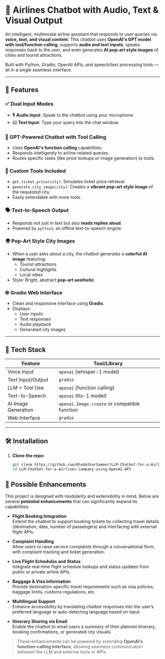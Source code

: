 # 🛫 Airlines Chatbot with Audio, Text & Visual Output

An intelligent, multimodal airline assistant that responds to user queries via **voice, text, and visual content**. This chatbot uses **OpenAI's GPT model with tool/function calling**, supports **audio and text inputs**, speaks responses back to the user, and even generates **AI pop-art style images** of cities and tourist attractions.

Built with Python, Gradio, OpenAI APIs, and speech/text processing tools — all in a single seamless interface.

---

## 🚀 Features

### ✅ Dual Input Modes
- 🎙️ **Audio Input**: Speak to the chatbot using your microphone.
- ⌨️ **Text Input**: Type your query into the chat window.

### 🤖 GPT-Powered Chatbot with Tool Calling
- Uses **OpenAI's function calling** capabilities.
- Responds intelligently to airline-related queries.
- Routes specific tasks (like price lookups or image generation) to tools.

### 🧰 Custom Tools Included
- `get_ticket_price(city)`: Simulates ticket price retrieval.
- `generate_city_image(city)`: Creates a **vibrant pop-art style image** of the requested city.
- Easily extendable with more tools.

### 🗣️ Text-to-Speech Output
- Responds not just in text but also **reads replies aloud**.
- Powered by `pyttsx3`, an offline text-to-speech engine.

### 🌍 Pop-Art Style City Images
- When a user asks about a city, the chatbot generates a **colorful AI image** featuring:
  - Tourist attractions
  - Cultural highlights
  - Local vibes
- Style: Bright, abstract **pop-art aesthetic**.

### 🌐 Gradio Web Interface
- Clean and responsive interface using **Gradio**.
- Displays:
  - User inputs
  - Text responses
  - Audio playback
  - Generated city images

---

## 🧩 Tech Stack

| Feature               | Tool/Library             |
|-----------------------|--------------------------|
| Voice Input           | `openai` (whisper-1 model) |
| Text Input/Output     | `gradio`                 |
| LLM + Tool Use        | `openai` (function calling) |
| Text-to-Speech        | `openai` (tts-1 model)   |
| AI Image Generation   | `openai.Image.create` or compatible function |
| Web Interface         | `gradio`                 |

---

## 🛠️ Installation

1. **Clone the repo:**

   ```bash
   git clone https://github.com/KhadatkarSameer/LLM-Chatbot-for-a-Airlines-Company-using-OpenAI-API.git
   cd LLM-Chatbot-for-a-Airlines-Company-using-OpenAI-API

## 🔮 Possible Enhancements

This project is designed with modularity and extensibility in mind. Below are several **potential enhancements** that can significantly expand its capabilities:

- **Flight Booking Integration**  
  Extend the chatbot to support booking tickets by collecting travel details (destination, date, number of passengers) and interfacing with external flight APIs.

- **Complaint Handling**  
  Allow users to raise service complaints through a conversational form, with complaint tracking and ticket generation.

- **Live Flight Schedules and Status**  
  Integrate real-time flight schedule lookups and status updates from public or private airline APIs.

- **Baggage & Visa Information**  
  Provide destination-specific travel requirements such as visa policies, baggage limits, customs regulations, etc.

- **Multilingual Support**  
  Enhance accessibility by translating chatbot responses into the user’s preferred language or auto-detecting language based on input.

- **Itinerary Sharing via Email**  
  Enable the chatbot to email users a summary of their planned itinerary, booking confirmations, or generated city visuals.

> These enhancements can be powered by extending **OpenAI’s function-calling interface**, allowing seamless communication between the LLM and external tools or APIs.
